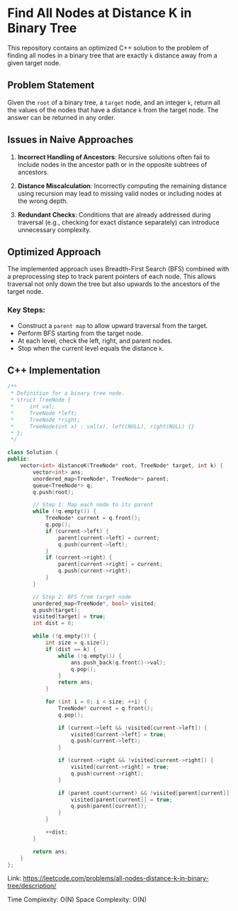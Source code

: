 # Find All Nodes at Distance K in Binary Tree

This repository contains an optimized C++ solution to the problem of finding all nodes in a binary tree that are exactly `k` distance away from a given target node.

## Problem Statement

Given the `root` of a binary tree, a `target` node, and an integer `k`, return all the values of the nodes that have a distance `k` from the target node. The answer can be returned in any order.

## Issues in Naive Approaches

1. **Incorrect Handling of Ancestors**:
   Recursive solutions often fail to include nodes in the ancestor path or in the opposite subtrees of ancestors.

2. **Distance Miscalculation**:
   Incorrectly computing the remaining distance using recursion may lead to missing valid nodes or including nodes at the wrong depth.

3. **Redundant Checks**:
   Conditions that are already addressed during traversal (e.g., checking for exact distance separately) can introduce unnecessary complexity.

## Optimized Approach

The implemented approach uses Breadth-First Search (BFS) combined with a preprocessing step to track parent pointers of each node. This allows traversal not only down the tree but also upwards to the ancestors of the target node.

### Key Steps:
- Construct a `parent map` to allow upward traversal from the target.
- Perform BFS starting from the target node.
- At each level, check the left, right, and parent nodes.
- Stop when the current level equals the distance `k`.

## C++ Implementation

```cpp
/**
 * Definition for a binary tree node.
 * struct TreeNode {
 *     int val;
 *     TreeNode *left;
 *     TreeNode *right;
 *     TreeNode(int x) : val(x), left(NULL), right(NULL) {}
 * };
 */

class Solution {
public:
    vector<int> distanceK(TreeNode* root, TreeNode* target, int k) {
        vector<int> ans;
        unordered_map<TreeNode*, TreeNode*> parent;
        queue<TreeNode*> q;
        q.push(root);

        // Step 1: Map each node to its parent
        while (!q.empty()) {
            TreeNode* current = q.front();
            q.pop();
            if (current->left) {
                parent[current->left] = current;
                q.push(current->left);
            }
            if (current->right) {
                parent[current->right] = current;
                q.push(current->right);
            }
        }

        // Step 2: BFS from target node
        unordered_map<TreeNode*, bool> visited;
        q.push(target);
        visited[target] = true;
        int dist = 0;

        while (!q.empty()) {
            int size = q.size();
            if (dist == k) {
                while (!q.empty()) {
                    ans.push_back(q.front()->val);
                    q.pop();
                }
                return ans;
            }

            for (int i = 0; i < size; ++i) {
                TreeNode* current = q.front();
                q.pop();

                if (current->left && !visited[current->left]) {
                    visited[current->left] = true;
                    q.push(current->left);
                }

                if (current->right && !visited[current->right]) {
                    visited[current->right] = true;
                    q.push(current->right);
                }

                if (parent.count(current) && !visited[parent[current]]) {
                    visited[parent[current]] = true;
                    q.push(parent[current]);
                }
            }

            ++dist;
        }

        return ans;
    }
};

```
Link: https://leetcode.com/problems/all-nodes-distance-k-in-binary-tree/description/

Time Complexity: O(N)
Space Complexity: O(N)
